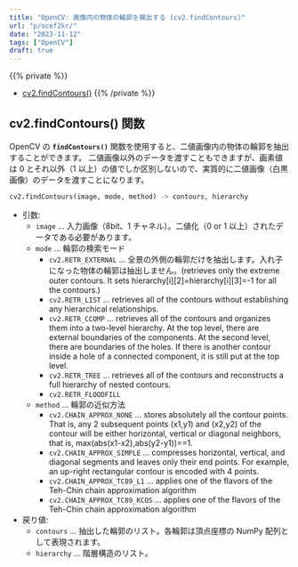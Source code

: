 ```yaml
---
title: "OpenCV: 画像内の物体の輪郭を検出する (cv2.findContours)"
url: "p/ocef2kr/"
date: "2023-11-12"
tags: ["OpenCV"]
draft: true
---
```


{{% private %}}
- [cv2.findContours()](https://docs.opencv.org/5.x/d3/dc0/group__imgproc__shape.html#gadf1ad6a0b82947fa1fe3c3d497f260e0)
{{% /private %}}

cv2.findContours() 関数
----

OpenCV の __`findContours()`__ 関数を使用すると、二値画像内の物体の輪郭を抽出することができます。
二値画像以外のデータを渡すこともできますが、画素値は 0 とそれ以外（1 以上）の値でしか区別しないので、実質的に二値画像（白黒画像）のデータを渡すことになります。

```python
cv2.findContours(image, mode, method) -> contours, hierarchy
```

- 引数:
  - `image` ... 入力画像（8bit、1 チャネル）。二値化（0 or 1 以上）されたデータである必要があります。
  - `mode` ... 輪郭の検索モード
    - `cv2.RETR_EXTERNAL` ... 全景の外側の輪郭だけを抽出します。入れ子になった物体の輪郭は抽出しません。(retrieves only the extreme outer contours. It sets hierarchy[i][2]=hierarchy[i][3]=-1 for all the contours.)
    - `cv2.RETR_LIST` ... retrieves all of the contours without establishing any hierarchical relationships.
    - `cv2.RETR_CCOMP` ... retrieves all of the contours and organizes them into a two-level hierarchy. At the top level, there are external boundaries of the components. At the second level, there are boundaries of the holes. If there is another contour inside a hole of a connected component, it is still put at the top level.
    - `cv2.RETR_TREE` ... retrieves all of the contours and reconstructs a full hierarchy of nested contours.
    - `cv2.RETR_FLOODFILL`
  - `method` ... 輪郭の近似方法
    - `cv2.CHAIN_APPROX_NONE` ... stores absolutely all the contour points. That is, any 2 subsequent points (x1,y1) and (x2,y2) of the contour will be either horizontal, vertical or diagonal neighbors, that is, max(abs(x1-x2),abs(y2-y1))==1.
    - `cv2.CHAIN_APPROX_SIMPLE` ... compresses horizontal, vertical, and diagonal segments and leaves only their end points. For example, an up-right rectangular contour is encoded with 4 points.
    - `cv2.CHAIN_APPROX_TC89_L1` ... applies one of the flavors of the Teh-Chin chain approximation algorithm
    - `cv2.CHAIN_APPROX_TC89_KCOS` ... applies one of the flavors of the Teh-Chin chain approximation algorithm
- 戻り値:
  - `contours` ... 抽出した輪郭のリスト。各輪郭は頂点座標の NumPy 配列として表現されます。
  - `hierarchy` ... 階層構造のリスト。

